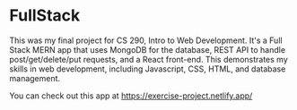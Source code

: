 # FullStack
This was my final project for CS 290, Intro to Web Development. It's a Full Stack MERN app that uses MongoDB for the database, REST API to handle post/get/delete/put requests, and a React front-end. This demonstrates my skills in web development, including Javascript, CSS, HTML, and database management. 

You can check out this app at https://exercise-project.netlify.app/
